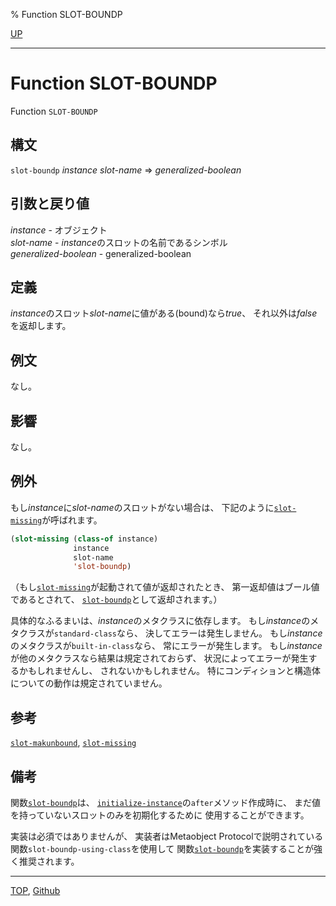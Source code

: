 % Function SLOT-BOUNDP

[UP](7.7.html)  

---

# Function **SLOT-BOUNDP**


Function `SLOT-BOUNDP`


## 構文

`slot-boundp` *instance* *slot-name* => *generalized-boolean*

## 引数と戻り値

*instance* - オブジェクト  
*slot-name* - *instance*のスロットの名前であるシンボル  
*generalized-boolean* - generalized-boolean


## 定義

*instance*のスロット*slot-name*に値がある(bound)なら*true*、
それ以外は*false*を返却します。


## 例文

なし。


## 影響

なし。


## 例外

もし*instance*に*slot-name*のスロットがない場合は、
下記のように[`slot-missing`](7.7.slot-missing.html)が呼ばれます。

```lisp
(slot-missing (class-of instance)
              instance
              slot-name
              'slot-boundp)
```

（もし[`slot-missing`](7.7.slot-missing.html)が起動されて値が返却されたとき、
第一返却値はブール値であるとされて、
[`slot-boundp`](7.7.slot-boundp.html)として返却されます。）

具体的なふるまいは、*instance*のメタクラスに依存します。
もし*instance*のメタクラスが`standard-class`なら、
決してエラーは発生しません。
もし*instance*のメタクラスが`built-in-class`なら、
常にエラーが発生します。
もし*instance*が他のメタクラスなら結果は規定されておらず、
状況によってエラーが発生するかもしれませんし、
されないかもしれません。
特にコンディションと構造体についての動作は規定されていません。


## 参考

[`slot-makunbound`](7.7.slot-makunbound.html),
[`slot-missing`](7.7.slot-missing.html)


## 備考

関数[`slot-boundp`](7.7.slot-boundp.html)は、
[`initialize-instance`](7.7.initialize-instance.html)の`after`メソッド作成時に、
まだ値を持っていないスロットのみを初期化するために
使用することができます。

実装は必須ではありませんが、
実装者はMetaobject Protocolで説明されている
関数`slot-boundp-using-class`を使用して
関数[`slot-boundp`](7.7.slot-boundp.html)を実装することが強く推奨されます。


---
[TOP](index.html),  [Github](https://github.com/nptcl/npt-japanese)

